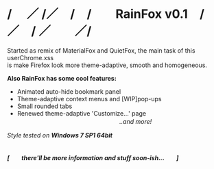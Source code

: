 # / 　／ /／　/　/　　RainFox v0.1　/／　/ ／　　／/
Started as remix of MaterialFox and QuietFox, the main task of this userChrome.xss<br>
is make Firefox look more theme-adaptive, smooth and homogeneous.

<b>Also RainFox has some cool features:</b>
- Animated auto-hide bookmark panel
- Theme-adaptive context menus and [WIP]pop-ups
- Small rounded tabs
- Renewed theme-adaptive 'Customize...' page<br><i>　　　　　　　　　　　　　　　　　..and more!<i>

Style tested on <b>Windows 7 SP1 64bit</b>
<br>
<br>
<br>
<b>[　　there'll be more information and stuff soon-ish...　　]</b>
